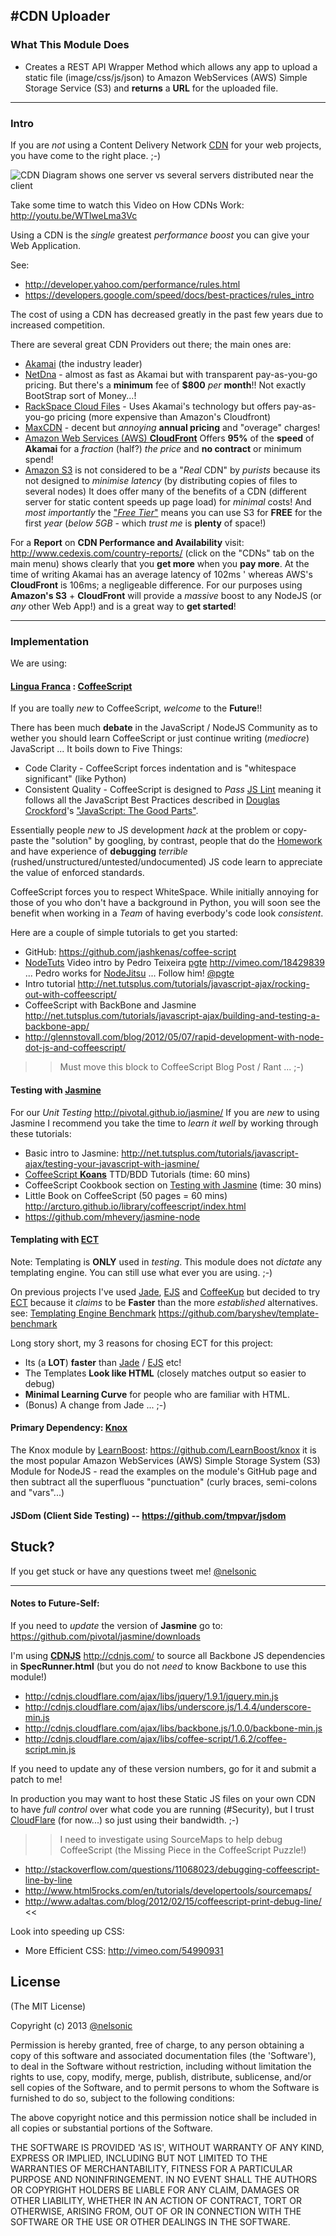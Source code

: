 #CDN Uploader
---

### What This Module Does

- Creates a REST API Wrapper Method which allows any app to upload a static file (image/css/js/json) to Amazon WebServices (AWS) Simple Storage Service (S3) and **returns** a **URL** for the uploaded file.

---

### Intro

If you are *not* using a Content Delivery Network 
[CDN](http://en.wikipedia.org/wiki/Content_delivery_network) 
for your web projects, you have come to the right place. ;-)

![CDN Diagram shows one server vs several servers distributed near the client](http://upload.wikimedia.org/wikipedia/commons/f/f9/NCDN_-_CDN.png "CDN means content is served from the web server that is closest to the visitor")


Take some time to watch this Video on 
How CDNs Work: http://youtu.be/WTlweLma3Vc

Using a CDN is the *single* greatest *performance boost* you can give your Web Application. 

See: 

* http://developer.yahoo.com/performance/rules.html
* https://developers.google.com/speed/docs/best-practices/rules_intro


The cost of using a CDN has decreased greatly in the past few years due to increased competition.

There are several great CDN Providers out there; the main ones are:

- [Akamai](http://www.akamai.com) (the industry leader) 
- [NetDna](http://www.netdna.com/pricing/) - almost as fast as Akamai but with 
transparent pay-as-you-go pricing. But there's a **minimum** fee of 
**$800** *per* **month**!!  Not exactly BootStrap sort of Money...!
- [RackSpace Cloud Files](http://www.rackspace.co.uk/cloud-files/) - Uses Akamai's 
technology but offers pay-as-you-go pricing (more expensive than Amazon's Cloudfront)
- [MaxCDN](http://www.maxcdn.com/pricing) - decent but *annoying* 
**annual pricing** and "overage" charges!
- [Amazon Web Services (AWS) **CloudFront**](http://aws.amazon.com/cloudfront/pricing/) Offers **95%** of the **speed** of **Akamai** for a *fraction* (half?) *the price* and **no contract** or minimum spend!
- [Amazon S3](http://aws.amazon.com/s3/) is not considered to be a "*Real* CDN" 
by *purists* because its not designed to *minimise latency* (by distributing copies of files to several nodes) It does offer many of 
the benefits of a CDN (different server for static content speeds up page load) for *minimal* costs! And *most importantly* the ["*Free Tier*"](http://aws.amazon.com/free/) means you can use S3 for **FREE** for the first *year* (*below 5GB* - which *trust me* is **plenty** of space!)

For a **Report** on **CDN Performance and Availability** 
visit: http://www.cedexis.com/country-reports/ 
(click on the "CDNs" tab on the main menu) shows clearly that 
you **get more** when you **pay more**. 
At the time of writing Akamai has an average latency of 102ms '
whereas AWS's **CloudFront** is 106ms; a negligeable difference.
For our purposes using **Amazon's S3** + **CloudFront** 
will provide a *massive* boost to any NodeJS (or *any* other Web App!) and is a great way to **get started**!


---

### Implementation

We are using:

#### [Lingua Franca](http://en.wikipedia.org/wiki/Lingua_franca) : [CoffeeScript](http://coffeescript.org/)

If you are toally *new* to CoffeeScript, *welcome* to the **Future**!! 

There has been much **debate** in the JavaScript / NodeJS Community as to wether you should learn CoffeeScript or just continue writing (*mediocre*) JavaScript ... It boils down to Five Things:

- Code Clarity - CoffeeScript forces indentation and is "whitespace significant" (like Python)
- Consistent Quality - CoffeeScript is designed to *Pass* [JS Lint](http://www.javascriptlint.com) meaning it follows all the JavaScript Best Practices described in [Douglas Crockford](http://javascript.crockford.com/)'s ["JavaScript: The Good Parts"](http://www.amazon.com/JavaScript-Good-Parts-Douglas-Crockford/dp/0596517742). 

Essentially people *new* to JS development *hack* at the problem or copy-paste the "solution" by googling, by contrast, people that do the [Homework](https://twitter.com/nelsonic/status/321950687619584001/photo/1) and have experience of **debugging** *terrible* (rushed/unstructured/untested/undocumented) JS code learn to appreciate the value of enforced standards.

CoffeeScript forces you to respect WhiteSpace. While initially annoying for those of you who don't have a background in Python, you will soon see the benefit when working in a *Team* of having everbody's code look *consistent*.

Here are a couple of simple tutorials to get you started:

- GitHub: https://github.com/jashkenas/coffee-script
- [NodeTuts](http://nodetuts.com/) Video intro by Pedro Teixeira [pgte](https://github.com/pgte) http://vimeo.com/18429839 ... Pedro works for [NodeJitsu](https://www.nodejitsu.com/) ... Follow him! [@pgte](https://twitter.com/pgte)
- Intro tutorial http://net.tutsplus.com/tutorials/javascript-ajax/rocking-out-with-coffeescript/
- CoffeeScript with BackBone and Jasmine http://net.tutsplus.com/tutorials/javascript-ajax/building-and-testing-a-backbone-app/
- http://glennstovall.com/blog/2012/05/07/rapid-development-with-node-dot-js-and-coffeescript/

>> Must move this block to CoffeeScript Blog Post / Rant ... ;-)


#### Testing with [Jasmine](http://pivotal.github.io/jasmine) 

For our *Unit Testing* http://pivotal.github.io/jasmine/ 
If you are *new* to using Jasmine I recommend you take the time to *learn it well* by working through these tutorials:

- Basic intro to Jasmine: http://net.tutsplus.com/tutorials/javascript-ajax/testing-your-javascript-with-jasmine/
- [CoffeeScript **Koans**](https://github.com/sleepyfox/coffeescript-koans) TTD/BDD Tutorials (time: 60 mins) 
- CoffeeScript Cookbook section on [Testing with Jasmine](http://coffeescriptcookbook.com/chapters/testing/testing_with_jasmine) (time: 30 mins)
- Little Book on CoffeeScript (50 pages = 60 mins) http://arcturo.github.io/library/coffeescript/index.html
- https://github.com/mhevery/jasmine-node

#### Templating with [ECT](http://ectjs.com/)

Note: Templating is **ONLY** used in *testing*. This module does not *dictate* any templating engine. You can still use what ever you are using. ;-)

On previous projects I've used [Jade](http://jade-lang.com/), [EJS](http://embeddedjs.com/) and [CoffeeKup](https://github.com/mauricemach/coffeekup)
but decided to try [ECT](https://github.com/baryshev/ect) because it *claims* to be **Faster** than the more *established* alternatives. see: [Templating Engine Benchmark](https://github.com/baryshev/template-benchmark) https://github.com/baryshev/template-benchmark

Long story short, my 3 reasons for chosing ECT for this project:

- Its (a **LOT**) **faster** than [Jade](https://github.com/visionmedia/jade) / [EJS](https://github.com/visionmedia/ejs) etc!
- The Templates **Look like HTML** (closely matches output so easier to debug)
- **Minimal Learning Curve** for people who are familiar with HTML.
- (Bonus) A change from Jade ... ;-)

#### Primary Dependency: [Knox](https://github.com/LearnBoost/knox) 

The Knox module by [LearnBoost](https://www.learnboost.com/): https://github.com/LearnBoost/knox it is the most popular Amazon WebServices (AWS) Simple Storage System (S3) Module for NodeJS - read the examples on the module's GitHub page and then subtract all the superfluous "punctuation" (curly braces, semi-colons and "vars"...)

#### JSDom (Client Side Testing) -- https://github.com/tmpvar/jsdom


## Stuck? 

If you get stuck or have any questions tweet me! [@nelsonic](https://twitter.com/nelsonic)

---
#### Notes to Future-Self:
If you need to *update* the version of **Jasmine** go to: https://github.com/pivotal/jasmine/downloads

I'm using [**CDNJS**](http://cdnjs.com/) http://cdnjs.com/ to source all Backbone JS dependencies in **SpecRunner.html** (but you do not *need* to know Backbone to use this module!)

- http://cdnjs.cloudflare.com/ajax/libs/jquery/1.9.1/jquery.min.js
- http://cdnjs.cloudflare.com/ajax/libs/underscore.js/1.4.4/underscore-min.js
- http://cdnjs.cloudflare.com/ajax/libs/backbone.js/1.0.0/backbone-min.js
- http://cdnjs.cloudflare.com/ajax/libs/coffee-script/1.6.2/coffee-script.min.js

If you need to update any of these version numbers, go for it and submit a patch to me!

In production you may want to host these Static JS files on your own CDN to have *full control* over what code you are running (#Security), but I trust [CloudFlare](https://www.cloudflare.com/) (for now...) so just using their bandwidth. ;-)

>> I need to investigate using SourceMaps to help debug CoffeeScript (the Missing Piece in the CoffeeScript Puzzle!)
- http://stackoverflow.com/questions/11068023/debugging-coffeescript-line-by-line
- http://www.html5rocks.com/en/tutorials/developertools/sourcemaps/
- http://www.adaltas.com/blog/2012/02/15/coffeescript-print-debug-line/
<<

Look into speeding up CSS:

* More Efficient CSS: http://vimeo.com/54990931

## License 

(The MIT License)

Copyright (c) 2013 [@nelsonic](https://twitter.com/nelsonic)

Permission is hereby granted, free of charge, to any person obtaining
a copy of this software and associated documentation files (the
'Software'), to deal in the Software without restriction, including
without limitation the rights to use, copy, modify, merge, publish,
distribute, sublicense, and/or sell copies of the Software, and to
permit persons to whom the Software is furnished to do so, subject to
the following conditions:

The above copyright notice and this permission notice shall be
included in all copies or substantial portions of the Software.

THE SOFTWARE IS PROVIDED 'AS IS', WITHOUT WARRANTY OF ANY KIND,
EXPRESS OR IMPLIED, INCLUDING BUT NOT LIMITED TO THE WARRANTIES OF
MERCHANTABILITY, FITNESS FOR A PARTICULAR PURPOSE AND NONINFRINGEMENT.
IN NO EVENT SHALL THE AUTHORS OR COPYRIGHT HOLDERS BE LIABLE FOR ANY
CLAIM, DAMAGES OR OTHER LIABILITY, WHETHER IN AN ACTION OF CONTRACT,
TORT OR OTHERWISE, ARISING FROM, OUT OF OR IN CONNECTION WITH THE
SOFTWARE OR THE USE OR OTHER DEALINGS IN THE SOFTWARE.